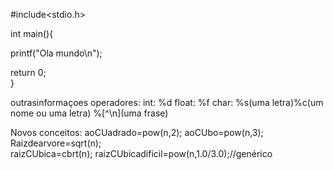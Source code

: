 #include<stdio.h>

int main(){
	
printf("Ola mundo\n");

return 0;	
}




outrasinformaçoes
operadores:
int: %d float: %f char: %s(uma letra)%c(um nome ou uma letra) %[^\n](uma frase)

Novos conceitos:
aoCUadrado=pow(n,2);
aoCUbo=pow(n,3);
Raizdearvore=sqrt(n);	
raizCUbica=cbrt(n);
raizCUbicadificil=pow(n,1.0/3.0);//genérico